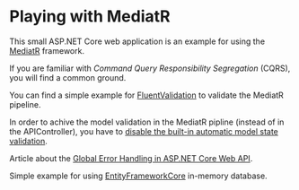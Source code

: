 # Playing with MediatR

This small ASP.NET Core web application is an example for using the [MediatR](https://github.com/jbogard/MediatR "MediatR") framework.

If you are familiar with *Command Query Responsibility Segregation* (CQRS), you will find a common ground.

You can find a simple example for [FluentValidation](https://fluentvalidation.net "FluentValidation") to validate the MediatR pipeline.

In order to achive the model validation in the MediatR pipline (instead of in the APIController), you have to [disable the built-in automatic model state validation](https://www.talkingdotnet.com/disable-automatic-model-state-validation-in-asp-net-core-2-1 "disable the built-in automatic model state validation").

Article about the [Global Error Handling in ASP.NET Core Web API](https://code-maze.com/global-error-handling-aspnetcore "Global Error Handling in ASP.NET Core Web API").

Simple example for using [EntityFrameworkCore](https://docs.microsoft.com/en-us/ef/core/index "EntityFrameworkCore") in-memory database.

